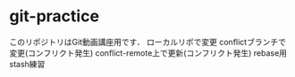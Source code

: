 # git-practice
このリポジトリはGit動画講座用です．
ローカルリポで変更
conflictブランチで変更(コンフリクト発生)
conflict-remote上で更新(コンフリクト発生)
rebase用
stash練習
